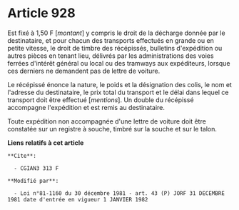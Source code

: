 # Article 928

Est fixé à 1,50 F [*montant*] y compris le droit de la décharge donnée par le destinataire, et pour chacun des transports
effectués en grande ou en petite vitesse, le droit de timbre des récépissés, bulletins d'expédition ou autres pièces en
tenant lieu, délivrés par les administrations des voies ferrées d'intérêt général ou local ou des tramways aux expéditeurs,
lorsque ces derniers ne demandent pas de lettre de voiture.

Le récépissé énonce la nature, le poids et la désignation des colis, le nom et l'adresse du destinataire, le prix total du
transport et le délai dans lequel ce transport doit être effectué [*mentions*]. Un double du récépissé accompagne
l'expédition et est remis au destinataire.

Toute expédition non accompagnée d'une lettre de voiture doit être constatée sur un registre à souche, timbré sur la souche
et sur le talon.

**Liens relatifs à cet article**

	**Cite**:

	  - CGIAN3 313 F

	**Modifié par**:

	  - Loi n°81-1160 du 30 décembre 1981 - art. 43 (P) JORF 31 DECEMBRE 1981 date d'entrée en vigueur 1 JANVIER 1982
